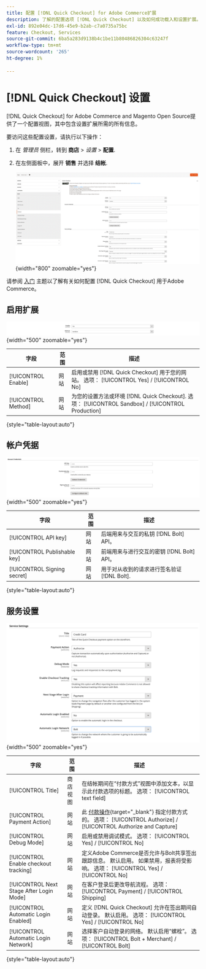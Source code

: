 ```yaml
---
title: 配置 [!DNL Quick Checkout] for Adobe Commerce扩展
description: 了解的配置选项 [!DNL Quick Checkout] 以及如何成功载入和设置扩展。
exl-id: 892e04dc-17d6-45e9-b2ab-c7a0735a75bc
feature: Checkout, Services
source-git-commit: 6ba5a283d9138b4c1be11b80486826304c63247f
workflow-type: tm+mt
source-wordcount: '265'
ht-degree: 1%

---
```


# [!DNL Quick Checkout] 设置

[!DNL Quick Checkout] for Adobe Commerce and Magento Open Source提供了一个配置视图，其中包含设置扩展所需的所有信息。

要访问这些配置设置，请执行以下操作：

1. 在 _管理员_ 侧栏，转到 **商店** > _设置_ > **配置**.
1. 在左侧面板中，展开 **销售** 并选择 **结帐**.

   ![快速签出](assets/config-new-logo-view.png){width="800" zoomable="yes"}

请参阅 [入门](../quick-checkout/onboarding.md) 主题以了解有关如何配置 [!DNL Quick Checkout] 用于Adobe Commerce。

## 启用扩展

![快速签出](assets/enable-method.png){width="500" zoomable="yes"}

| 字段 | 范围 | 描述 |
|---|---|---|
| [!UICONTROL Enable] | 网站 | 启用或禁用 [!DNL Quick Checkout] 用于您的网站。 选项： [!UICONTROL Yes] / [!UICONTROL No] |
| [!UICONTROL Method] | 网站 | 为您的设置方法或环境 [!DNL Quick Checkout]. 选项： [!UICONTROL Sandbox] / [!UICONTROL Production] |

{style="table-layout:auto"}

## 帐户凭据

![快速签出](assets/account-creds.png){width="500" zoomable="yes"}

| 字段 | 范围 | 描述 |
|---|---|---|
| [!UICONTROL API key] | 网站 | 后端用来与交互的私钥 [!DNL Bolt] API。 |
| [!UICONTROL Publishable key] | 网站 | 前端用来与进行交互的密钥 [!DNL Bolt] API。 |
| [!UICONTROL Signing secret] | 网站 | 用于对从收到的请求进行签名验证 [!DNL Bolt]. |

{style="table-layout:auto"}

## 服务设置

![快速签出](assets/service-settings.png){width="500" zoomable="yes"}

| 字段 | 范围 | 描述 |
|---|---|---|
| [!UICONTROL Title] | 商店视图 | 在结帐期间在“付款方式”视图中添加文本，以显示此付款选项的标题。 选项： [!UICONTROL text field] |
| [!UICONTROL Payment Action] | 网站 | 此 [付款操作](https://docs.magento.com/user-guide/configuration/sales/payment-methods.html#payment-actions){target="_blank"} 指定付款方式的。 选项： [!UICONTROL Authorize] / [!UICONTROL Authorize and Capture] |
| [!UICONTROL Debug Mode] | 网站 | 启用或禁用调试模式。 选项： [!UICONTROL Yes] / [!UICONTROL No] |
| [!UICONTROL Enable checkout tracking] | 网站 | 定义Adobe Commerce是否允许与Bolt共享签出跟踪信息。 默认启用。 如果禁用，报表将受影响。 选项： [!UICONTROL Yes] / [!UICONTROL No] |
| [!UICONTROL Next Stage After Login Mode] | 网站 | 在客户登录后更改导航流程。 选项： [!UICONTROL Payment] / [!UICONTROL Shipping] |
| [!UICONTROL Automatic Login Enabled] | 网站 | 定义 [!DNL Quick Checkout] 允许在签出期间自动登录。 默认启用。 选项： [!UICONTROL Yes] / [!UICONTROL No] |
| [!UICONTROL Automatic Login Network] | 网站 | 选择客户自动登录的网络。 默认启用“螺栓”。 选项： [!UICONTROL Bolt + Merchant] / [!UICONTROL Bolt] |

{style="table-layout:auto"}
